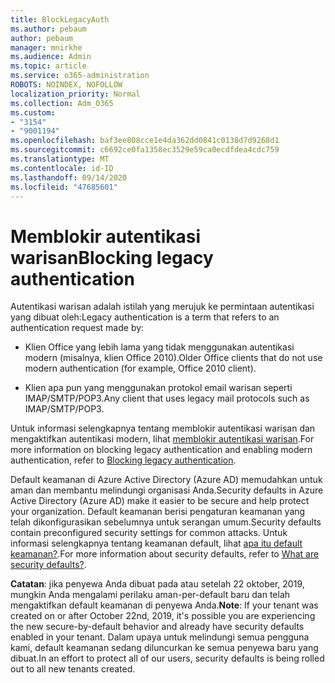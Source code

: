 ```yaml
---
title: BlockLegacyAuth
ms.author: pebaum
author: pebaum
manager: mnirkhe
ms.audience: Admin
ms.topic: article
ms.service: o365-administration
ROBOTS: NOINDEX, NOFOLLOW
localization_priority: Normal
ms.collection: Adm_O365
ms.custom:
- "3154"
- "9001194"
ms.openlocfilehash: baf3ee808cce1e4da362dd0841c0138d7d9268d1
ms.sourcegitcommit: c6692ce0fa1358ec3529e59ca0ecdfdea4cdc759
ms.translationtype: MT
ms.contentlocale: id-ID
ms.lasthandoff: 09/14/2020
ms.locfileid: "47685601"
---
```

# <a name="blocking-legacy-authentication"></a><span data-ttu-id="52a7d-102">Memblokir autentikasi warisan</span><span class="sxs-lookup"><span data-stu-id="52a7d-102">Blocking legacy authentication</span></span>

<span data-ttu-id="52a7d-103">Autentikasi warisan adalah istilah yang merujuk ke permintaan autentikasi yang dibuat oleh:</span><span class="sxs-lookup"><span data-stu-id="52a7d-103">Legacy authentication is a term that refers to an authentication request made by:</span></span>

- <span data-ttu-id="52a7d-104">Klien Office yang lebih lama yang tidak menggunakan autentikasi modern (misalnya, klien Office 2010).</span><span class="sxs-lookup"><span data-stu-id="52a7d-104">Older Office clients that do not use modern authentication (for example, Office 2010 client).</span></span>

- <span data-ttu-id="52a7d-105">Klien apa pun yang menggunakan protokol email warisan seperti IMAP/SMTP/POP3.</span><span class="sxs-lookup"><span data-stu-id="52a7d-105">Any client that uses legacy mail protocols such as IMAP/SMTP/POP3.</span></span>

<span data-ttu-id="52a7d-106">Untuk informasi selengkapnya tentang memblokir autentikasi warisan dan mengaktifkan autentikasi modern, lihat [memblokir autentikasi warisan](https://docs.microsoft.com/azure/active-directory/conditional-access/concept-conditional-access-block-legacy-authentication).</span><span class="sxs-lookup"><span data-stu-id="52a7d-106">For more information on blocking legacy authentication and enabling modern authentication, refer to [Blocking legacy authentication](https://docs.microsoft.com/azure/active-directory/conditional-access/concept-conditional-access-block-legacy-authentication).</span></span>

<span data-ttu-id="52a7d-107">Default keamanan di Azure Active Directory (Azure AD) memudahkan untuk aman dan membantu melindungi organisasi Anda.</span><span class="sxs-lookup"><span data-stu-id="52a7d-107">Security defaults in Azure Active Directory (Azure AD) make it easier to be secure and help protect your organization.</span></span> <span data-ttu-id="52a7d-108">Default keamanan berisi pengaturan keamanan yang telah dikonfigurasikan sebelumnya untuk serangan umum.</span><span class="sxs-lookup"><span data-stu-id="52a7d-108">Security defaults contain preconfigured security settings for common attacks.</span></span>
<span data-ttu-id="52a7d-109">Untuk informasi selengkapnya tentang keamanan default, lihat [apa itu default keamanan?](https://docs.microsoft.com/azure/active-directory/fundamentals/concept-fundamentals-security-defaults).</span><span class="sxs-lookup"><span data-stu-id="52a7d-109">For more information about security defaults, refer to [What are security defaults?](https://docs.microsoft.com/azure/active-directory/fundamentals/concept-fundamentals-security-defaults).</span></span> 

<span data-ttu-id="52a7d-110">**Catatan**: jika penyewa Anda dibuat pada atau setelah 22 oktober, 2019, mungkin Anda mengalami perilaku aman-per-default baru dan telah mengaktifkan default keamanan di penyewa Anda.</span><span class="sxs-lookup"><span data-stu-id="52a7d-110">**Note**:  If your tenant was created on or after October 22nd, 2019, it's possible you are experiencing the new secure-by-default behavior and already have security defaults enabled in your tenant.</span></span>  <span data-ttu-id="52a7d-111">Dalam upaya untuk melindungi semua pengguna kami, default keamanan sedang diluncurkan ke semua penyewa baru yang dibuat.</span><span class="sxs-lookup"><span data-stu-id="52a7d-111">In an effort to protect all of our users, security defaults is being rolled out to all new tenants created.</span></span>
